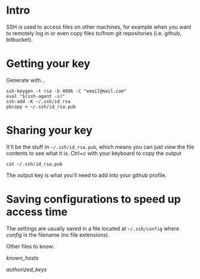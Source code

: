 # Intro

SSH is used to access files on other machines, for example when you want to remotely log in or even copy files to/from git repositories (i.e. github, bitbucket).

# Getting your key

Generate with...

```
ssh-keygen -t rsa -b 4096 -C "email@mail.com"
eval "$(ssh-agent -s)"
ssh-add -K ~/.ssh/id_rsa
pbcopy < ~/.ssh/id_rsa.pub
```

# Sharing your key

It'll be the stuff in `~/.ssh/id_rsa.pub`, which means you can just view the file contents to see what it is. Ctrl+c with your keyboard to copy the output

`cat ~/.ssh/id_rsa.pub`

The output key is what you'll need to add into your github profile.


# Saving configurations to speed up access time

The settings are usually saved in a file located at `~/.ssh/config` where *config* is the filename (no file extensions).

Other files to know:

*known_hosts*

*authorized_keys*
